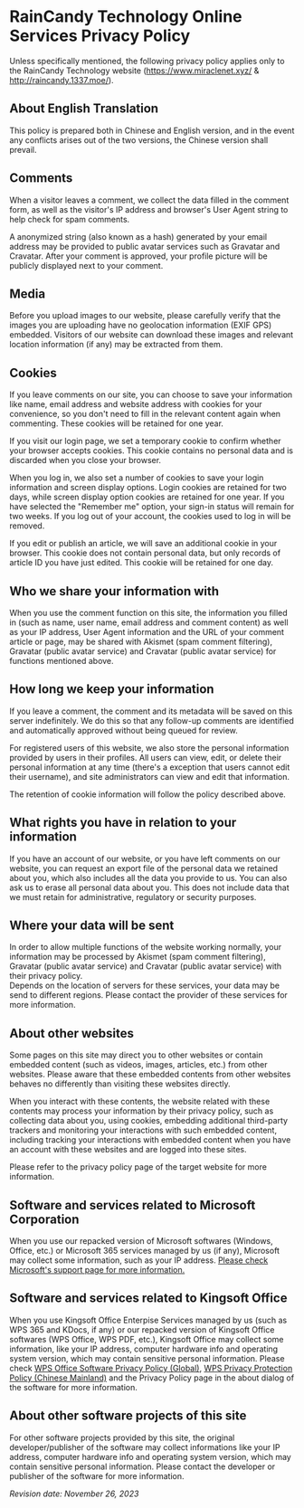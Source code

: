 # RainCandy Technology Online Services Privacy Policy
Unless specifically mentioned, the following privacy policy applies only to the RainCandy Technology website (https://www.miraclenet.xyz/ & http://raincandy.1337.moe/).

## About English Translation
This policy is prepared both in Chinese and English version, and in the event any conflicts arises out of the two versions, the Chinese version shall prevail.

## Comments
When a visitor leaves a comment, we collect the data filled in the comment form, as well as the visitor's IP address and browser's User Agent string to help check for spam comments.

A anonymized string (also known as a hash) generated by your email address may be provided to public avatar services such as Gravatar and Cravatar. After your comment is approved, your profile picture will be publicly displayed next to your comment.

## Media
Before you upload images to our website, please carefully verify that the images you are uploading have no geolocation information (EXIF GPS) embedded. Visitors of our website can download these images and relevant location information (if any) may be extracted from them.

## Cookies
If you leave comments on our site, you can choose to save your information like name, email address and website address with cookies for your convenience, so you don't need to fill in the relevant content again when commenting. These cookies will be retained for one year.

If you visit our login page, we set a temporary cookie to confirm whether your browser accepts cookies. This cookie contains no personal data and is discarded when you close your browser.

When you log in, we also set a number of cookies to save your login information and screen display options. Login cookies are retained for two days, while screen display option cookies are retained for one year. If you have selected the "Remember me" option, your sign-in status will remain for two weeks. If you log out of your account, the cookies used to log in will be removed.

If you edit or publish an article, we will save an additional cookie in your browser. This cookie does not contain personal data, but only records of article ID you have just edited. This cookie will be retained for one day.

## Who we share your information with
When you use the comment function on this site, the information you filled in (such as name, user name, email address and comment content) as well as your IP address, User Agent information and the URL of your comment article or page, may be shared with Akismet (spam comment filtering), Gravatar (public avatar service) and Cravatar (public avatar service) for functions mentioned above.

##  How long we keep your information
If you leave a comment, the comment and its metadata will be saved on this server indefinitely. We do this so that any follow-up comments are identified and automatically approved without being queued for review.

For registered users of this website, we also store the personal information provided by users in their profiles. All users can view, edit, or delete their personal information at any time (there's a exception that users cannot edit their username), and site administrators can view and edit that information.

The retention of cookie information will follow the policy described above.

## What rights you have in relation to your information
If you have an account of our website, or you have left comments on our website, you can request an export file of the personal data we retained about you, which also includes all the data you provide to us. You can also ask us to erase all personal data about you. This does not include data that we must retain for administrative, regulatory or security purposes.

## Where your data will be sent
In order to allow multiple functions of the website working normally, your information may be processed by Akismet (spam comment filtering), Gravatar (public avatar service) and Cravatar (public avatar service) with their privacy policy.<br>
Depends on the location of servers for these services, your data may be send to different regions. Please contact the provider of these services for more information.

## About other websites
Some pages on this site may direct you to other websites or contain embedded content (such as videos, images, articles, etc.) from other websites. Please aware that these embedded contents from other websites behaves no differently than visiting these websites directly.

When you interact with these contents, the website related with these contents may process your information by their privacy policy, such as collecting data about you, using cookies, embedding additional third-party trackers and monitoring your interactions with such embedded content, including tracking your interactions with embedded content when you have an account with these websites and are logged into these sites.

Please refer to the privacy policy page of the target website for more information.

## Software and services related to Microsoft Corporation
When you use our repacked version of Microsoft softwares (Windows, Office, etc.) or Microsoft 365 services managed by us (if any), Microsoft may collect some information, such as your IP address. [Please check Microsoft's support page for more information.](https://go.microsoft.com/fwlink/?LinkId=521839)

## Software and services related to Kingsoft Office
When you use Kingsoft Office Enterpise Services managed by us (such as WPS 365 and KDocs, if any) or our repacked version of Kingsoft Office softwares (WPS Office, WPS PDF, etc.), Kingsoft Office may collect some information, like your IP address, computer hardware info and operating system version, which may contain sensitive personal information. Please check [WPS Office Software Privacy Policy (Global)](https://www.wps.com/privacy-policy/), [WPS Privacy Protection Policy (Chinese Mainland)](https://www.wps.cn/privacy/full_privacyprotect) and the Privacy Policy page in the about dialog of the software for more information.

## About other software projects of this site
For other software projects provided by this site, the original developer/publisher of the software may collect informations like your IP address, computer hardware info and operating system version, which may contain sensitive personal information. Please contact the developer or publisher of the software for more information.

*Revision date: November 26, 2023*
